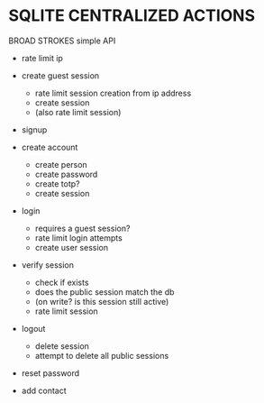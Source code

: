 # SQLITE CENTRALIZED ACTIONS

BROAD STROKES simple API


- rate limit ip

- create guest session
    - rate limit session creation from ip address
    - create session
    - (also rate limit session)

- signup

- create account
    - create person
    - create password
    - create totp?
    - create session

- login
    - requires a guest session?
    - rate limit login attempts
    - create user session

- verify session
    - check if exists
    - does the public session match the db
    - (on write? is this session still active)
    - rate limit session

- logout
    - delete session
    - attempt to delete all public sessions


- reset password
- add contact
